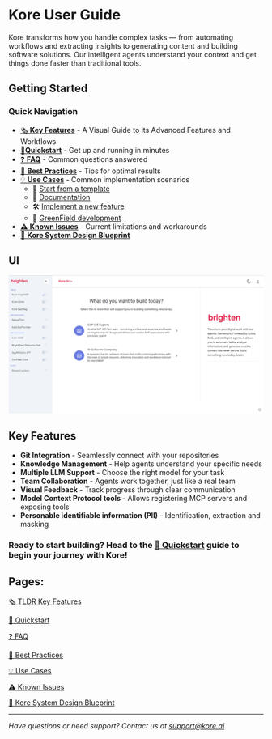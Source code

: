 # Kore User Guide

Kore transforms how you handle complex tasks — from automating workflows and extracting insights to generating content and building software solutions. Our intelligent agents understand your context and get things done faster than traditional tools.

## Getting Started

### Quick Navigation

- [🗞️ **Key Features**](/getting_started/tldr_key_features.md) - A Visual Guide to its Advanced Features and Workflows
- [🚀**Quickstart**](/getting_started/quickstart.md) - Get up and running in minutes
- [❓ **FAQ**](/getting_started/frequently_asked.md) - Common questions answered
- [🌟 **Best Practices**](/best_practices/home.md) - Tips for optimal results
- [💡 **Use Cases**](/use_cases/home.md) - Common implementation scenarios
    - 🤖 [Start from a template](/use_cases/start_from_template.md)
    - 📝 [Documentation](/use_cases/generate_documentation.md)
    - 🛠️ [Implement a new feature](/use_cases/implement_new_feature.md)
    - 🐲 [GreenField development](/use_cases/greenfield_development.md)
- [⚠️ **Known Issues**](/getting_started/known_issues.md) - Current limitations and workarounds
- [🔨 **Kore System Design Blueprint**](/technical/system_blueprint.md)

## UI

![image.png](/getting_started/assets/introduction.png)

## Key Features

- **Git Integration** - Seamlessly connect with your repositories
- **Knowledge Management** - Help agents understand your specific needs
- **Multiple LLM Support** - Choose the right model for your task
- **Team Collaboration** - Agents work together, just like a real team
- **Visual Feedback** - Track progress through clear communication
- **Model Context Protocol tools -** Allows registering MCP servers and exposing tools
- **Personable identifiable information (PII)** - Identification, extraction and masking

### **Ready to start building?** Head to the [🚀 Quickstart](/getting_started/quickstart.md) guide to begin your journey with Kore!

## Pages:

[🗞️ TLDR Key Features ](/getting_started/tldr_key_features.md)

[🚀 Quickstart](/getting_started/quickstart.md)

[❓ FAQ](/getting_started/frequently_asked.md)

[🌟 Best Practices](/best_practices/home.md)

[💡 Use Cases](/use_cases/home.md)

[⚠️ Known Issues](/getting_started/known_issues.md)

[🔨 Kore System Design Blueprint](/technical/system_blueprint.md)

---

*Have questions or need support? Contact us at support@kore.ai*